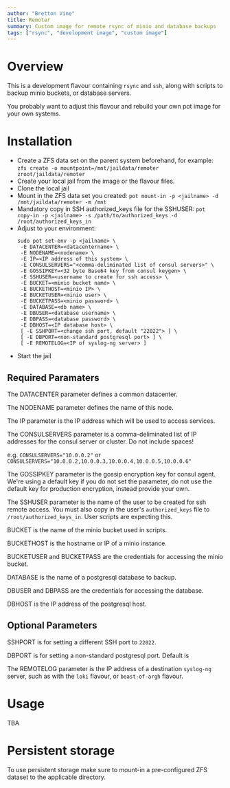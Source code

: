 ```yaml
---
author: "Bretton Vine"
title: Remoter
summary: Custom image for remote rsync of minio and database backups
tags: ["rsync", "development image", "custom image"]
---
```


# Overview

This is a development flavour containing ```rsync``` and ```ssh```, along with scripts to backup minio buckets, or database servers.

You probably want to adjust this flavour and rebuild your own pot image for your own systems.

# Installation

* Create a ZFS data set on the parent system beforehand, for example:
  ```zfs create -o mountpoint=/mnt/jaildata/remoter zroot/jaildata/remoter```
* Create your local jail from the image or the flavour files.
* Clone the local jail
* Mount in the ZFS data set you created:
  ```pot mount-in -p <jailname> -d /mnt/jaildata/remoter -m /mnt```
* Mandatory copy in SSH authorized_keys file for the SSHUSER:
  ```pot copy-in -p <jailname> -s /path/to/authorized_keys -d /root/authorized_keys_in```
* Adjust to your environment:
  ```
  sudo pot set-env -p <jailname> \
   -E DATACENTER=<datacentername> \
   -E NODENAME=<nodename> \
   -E IP=<IP address of this system> \
   -E CONSULSERVERS="<comma-deliminated list of consul servers>" \
   -E GOSSIPKEY=<32 byte Base64 key from consul keygen> \
   -E SSHUSER=<username to create for ssh access> \
   -E BUCKET=<minio bucket name> \
   -E BUCKETHOST=<minio IP> \
   -E BUCKETUSER=<minio user> \
   -E BUCKETPASS=<minio password> \
   -E DATABASE=<db name> \
   -E DBUSER=<database username> \
   -E DBPASS=<database password> \
   -E DBHOST=<IP database host> \
   [ -E SSHPORT=<change ssh port, default "22022"> ] \
   [ -E DBPORT=<non-standard postgresql port> ] \
   [ -E REMOTELOG=<IP of syslog-ng server> ]
  ```
* Start the jail

## Required Paramaters
The DATACENTER parameter defines a common datacenter.

The NODENAME parameter defines the name of this node.

The IP parameter is the IP address which will be used to access services.

The CONSULSERVERS parameter is a comma-deliminated list of IP addresses for the consul server or cluster. Do not include spaces!

e.g. ```CONSULSERVERS="10.0.0.2"``` or ```CONSULSERVERS="10.0.0.2,10.0.0.3,10.0.0.4,10.0.0.5,10.0.0.6"```

The GOSSIPKEY parameter is the gossip encryption key for consul agent. We're using a default key if you do not set the parameter, do not use the default key for production encryption, instead provide your own.

The SSHUSER parameter is the name of the user to be created for ssh remote access. You must also copy in the user's `authorized_keys` file to `/root/authorized_keys_in`. User scripts are expecting this.

BUCKET is the name of the minio bucket used in scripts.

BUCKETHOST is the hostname or IP of a minio instance.

BUCKETUSER and BUCKETPASS are the credentials for accessing the minio bucket.

DATABASE is the name of a postgresql database to backup. 

DBUSER and DBPASS are the credentials for accessing the database.

DBHOST is the IP address of the postgresql host.

## Optional Parameters
SSHPORT is for setting a different SSH port to `22022`. 

DBPORT is for setting a non-standard postgresql port. Default is 

The REMOTELOG parameter is the IP address of a destination ```syslog-ng``` server, such as with the ```loki``` flavour, or ```beast-of-argh``` flavour.

# Usage
TBA

# Persistent storage
To use persistent storage make sure to mount-in a pre-configured ZFS dataset to the applicable directory.
